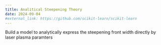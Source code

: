 ```yaml
---
title: Analitical Steepening Theory
date: 2024-09-04
#external_link: https://github.com/scikit-learn/scikit-learn
---
```


Build a model to analytically express the steepening front width directly by laser plasma paramters

<!--more-->
